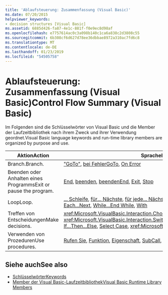 ```yaml
---
title: 'Ablaufsteuerung: Zusammenfassung (Visual Basic)'
ms.date: 07/20/2015
helpviewer_keywords:
- decision structures [Visual Basic]
ms.assetid: 6885d426-fa87-4e1c-881f-f0e9ec8d98af
ms.openlocfilehash: e7757614ac0c3a098b140c1ca6a838c2d3808c55
ms.sourcegitcommit: 6b308cf6d627d78ee36dbbae8972a310ac7fd6c8
ms.translationtype: MT
ms.contentlocale: de-DE
ms.lasthandoff: 01/23/2019
ms.locfileid: "54505758"
---
```

# <a name="control-flow-summary-visual-basic"></a><span data-ttu-id="dbdaa-102">Ablaufsteuerung: Zusammenfassung (Visual Basic)</span><span class="sxs-lookup"><span data-stu-id="dbdaa-102">Control Flow Summary (Visual Basic)</span></span>
<span data-ttu-id="dbdaa-103">Im Folgenden sind die Schlüsselwörter von Visual Basic und die Member der Laufzeitbibliothek nach ihrem Zweck und ihrer Verwendung geordnet.</span><span class="sxs-lookup"><span data-stu-id="dbdaa-103">Visual Basic language keywords and run-time library members are organized by purpose and use.</span></span>  
  
|<span data-ttu-id="dbdaa-104">Aktion</span><span class="sxs-lookup"><span data-stu-id="dbdaa-104">Action</span></span>|<span data-ttu-id="dbdaa-105">Sprachelement</span><span class="sxs-lookup"><span data-stu-id="dbdaa-105">Language element</span></span>|  
|------------|----------------------|  
|<span data-ttu-id="dbdaa-106">Branch.</span><span class="sxs-lookup"><span data-stu-id="dbdaa-106">Branch.</span></span>|<span data-ttu-id="dbdaa-107">["GoTo"](../../../visual-basic/language-reference/statements/goto-statement.md), [bei Fehler](../../../visual-basic/language-reference/statements/on-error-statement.md)</span><span class="sxs-lookup"><span data-stu-id="dbdaa-107">[GoTo](../../../visual-basic/language-reference/statements/goto-statement.md), [On Error](../../../visual-basic/language-reference/statements/on-error-statement.md)</span></span>|  
|<span data-ttu-id="dbdaa-108">Beenden oder Anhalten eines Programms</span><span class="sxs-lookup"><span data-stu-id="dbdaa-108">Exit or pause the program.</span></span>|<span data-ttu-id="dbdaa-109">[End](../../../visual-basic/language-reference/statements/end-statement.md), [beenden](../../../visual-basic/language-reference/statements/exit-statement.md), [beenden](../../../visual-basic/language-reference/statements/stop-statement.md)</span><span class="sxs-lookup"><span data-stu-id="dbdaa-109">[End](../../../visual-basic/language-reference/statements/end-statement.md), [Exit](../../../visual-basic/language-reference/statements/exit-statement.md), [Stop](../../../visual-basic/language-reference/statements/stop-statement.md)</span></span>|  
|<span data-ttu-id="dbdaa-110">Loop</span><span class="sxs-lookup"><span data-stu-id="dbdaa-110">Loop.</span></span>|<span data-ttu-id="dbdaa-111">[... Schleife](../../../visual-basic/language-reference/statements/do-loop-statement.md), [für... Nächste](../../../visual-basic/language-reference/statements/for-next-statement.md), [für jede... Nächste](../../../visual-basic/language-reference/statements/for-each-next-statement.md), [während... End beim](../../../visual-basic/language-reference/statements/while-end-while-statement.md), [mit](../../../visual-basic/language-reference/statements/with-end-with-statement.md)</span><span class="sxs-lookup"><span data-stu-id="dbdaa-111">[Do...Loop](../../../visual-basic/language-reference/statements/do-loop-statement.md), [For...Next](../../../visual-basic/language-reference/statements/for-next-statement.md), [For Each...Next](../../../visual-basic/language-reference/statements/for-each-next-statement.md), [While...End While](../../../visual-basic/language-reference/statements/while-end-while-statement.md), [With](../../../visual-basic/language-reference/statements/with-end-with-statement.md)</span></span>|  
|<span data-ttu-id="dbdaa-112">Treffen von Entscheidungen</span><span class="sxs-lookup"><span data-stu-id="dbdaa-112">Make decisions.</span></span>|<span data-ttu-id="dbdaa-113"><xref:Microsoft.VisualBasic.Interaction.Choose%2A>, [Wenn... Klicken Sie dann... Andere](../../../visual-basic/language-reference/statements/if-then-else-statement.md), [Select Case](../../../visual-basic/language-reference/statements/select-case-statement.md), <xref:Microsoft.VisualBasic.Interaction.Switch%2A></span><span class="sxs-lookup"><span data-stu-id="dbdaa-113"><xref:Microsoft.VisualBasic.Interaction.Choose%2A>, [If...Then...Else](../../../visual-basic/language-reference/statements/if-then-else-statement.md), [Select Case](../../../visual-basic/language-reference/statements/select-case-statement.md), <xref:Microsoft.VisualBasic.Interaction.Switch%2A></span></span>|  
|<span data-ttu-id="dbdaa-114">Verwenden von Prozeduren</span><span class="sxs-lookup"><span data-stu-id="dbdaa-114">Use procedures.</span></span>|<span data-ttu-id="dbdaa-115">[Rufen Sie](../../../visual-basic/language-reference/statements/call-statement.md), [Funktion](../../../visual-basic/language-reference/statements/function-statement.md), [Eigenschaft](../../../visual-basic/language-reference/statements/property-statement.md), [Sub](../../../visual-basic/language-reference/statements/sub-statement.md)</span><span class="sxs-lookup"><span data-stu-id="dbdaa-115">[Call](../../../visual-basic/language-reference/statements/call-statement.md), [Function](../../../visual-basic/language-reference/statements/function-statement.md), [Property](../../../visual-basic/language-reference/statements/property-statement.md), [Sub](../../../visual-basic/language-reference/statements/sub-statement.md)</span></span>|  
  
## <a name="see-also"></a><span data-ttu-id="dbdaa-116">Siehe auch</span><span class="sxs-lookup"><span data-stu-id="dbdaa-116">See also</span></span>
- [<span data-ttu-id="dbdaa-117">Schlüsselwörter</span><span class="sxs-lookup"><span data-stu-id="dbdaa-117">Keywords</span></span>](../../../visual-basic/language-reference/keywords/index.md)
- [<span data-ttu-id="dbdaa-118">Member der Visual Basic-Laufzeitbibliothek</span><span class="sxs-lookup"><span data-stu-id="dbdaa-118">Visual Basic Runtime Library Members</span></span>](../../../visual-basic/language-reference/runtime-library-members.md)
